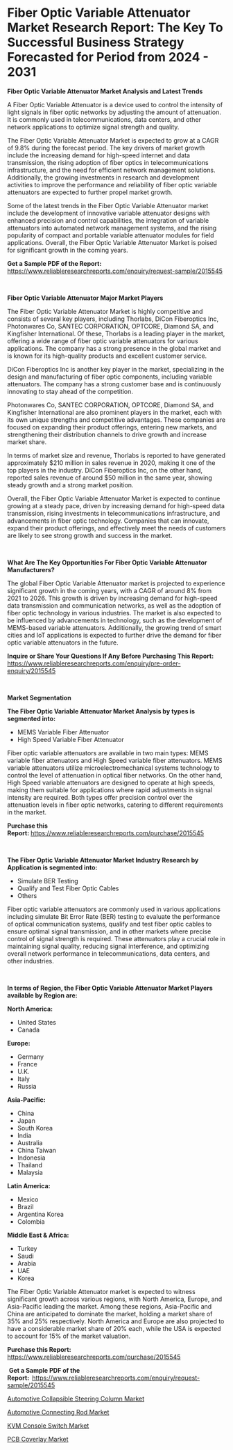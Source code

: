 <p><h1>Fiber Optic Variable Attenuator Market Research Report: The Key To Successful Business Strategy Forecasted for Period from 2024 - 2031</h1></p><p><strong>Fiber Optic Variable Attenuator Market Analysis and Latest Trends</strong></p>
<p><p>A Fiber Optic Variable Attenuator is a device used to control the intensity of light signals in fiber optic networks by adjusting the amount of attenuation. It is commonly used in telecommunications, data centers, and other network applications to optimize signal strength and quality.</p><p>The Fiber Optic Variable Attenuator Market is expected to grow at a CAGR of 9.8% during the forecast period. The key drivers of market growth include the increasing demand for high-speed internet and data transmission, the rising adoption of fiber optics in telecommunications infrastructure, and the need for efficient network management solutions. Additionally, the growing investments in research and development activities to improve the performance and reliability of fiber optic variable attenuators are expected to further propel market growth.</p><p>Some of the latest trends in the Fiber Optic Variable Attenuator market include the development of innovative variable attenuator designs with enhanced precision and control capabilities, the integration of variable attenuators into automated network management systems, and the rising popularity of compact and portable variable attenuator modules for field applications. Overall, the Fiber Optic Variable Attenuator Market is poised for significant growth in the coming years.</p></p>
<p><strong>Get a Sample PDF of the Report:&nbsp;</strong> <a href="https://www.reliableresearchreports.com/enquiry/request-sample/2015545">https://www.reliableresearchreports.com/enquiry/request-sample/2015545</a></p>
<p>&nbsp;</p>
<p><strong>Fiber Optic Variable Attenuator Major Market Players</strong></p>
<p><p>The Fiber Optic Variable Attenuator Market is highly competitive and consists of several key players, including Thorlabs, DiCon Fiberoptics Inc, Photonwares Co, SANTEC CORPORATION, OPTCORE, Diamond SA, and Kingfisher International. Of these, Thorlabs is a leading player in the market, offering a wide range of fiber optic variable attenuators for various applications. The company has a strong presence in the global market and is known for its high-quality products and excellent customer service.</p><p>DiCon Fiberoptics Inc is another key player in the market, specializing in the design and manufacturing of fiber optic components, including variable attenuators. The company has a strong customer base and is continuously innovating to stay ahead of the competition.</p><p>Photonwares Co, SANTEC CORPORATION, OPTCORE, Diamond SA, and Kingfisher International are also prominent players in the market, each with its own unique strengths and competitive advantages. These companies are focused on expanding their product offerings, entering new markets, and strengthening their distribution channels to drive growth and increase market share.</p><p>In terms of market size and revenue, Thorlabs is reported to have generated approximately $210 million in sales revenue in 2020, making it one of the top players in the industry. DiCon Fiberoptics Inc, on the other hand, reported sales revenue of around $50 million in the same year, showing steady growth and a strong market position.</p><p>Overall, the Fiber Optic Variable Attenuator Market is expected to continue growing at a steady pace, driven by increasing demand for high-speed data transmission, rising investments in telecommunications infrastructure, and advancements in fiber optic technology. Companies that can innovate, expand their product offerings, and effectively meet the needs of customers are likely to see strong growth and success in the market.</p></p>
<p>&nbsp;</p>
<p><strong>What Are The Key Opportunities For Fiber Optic Variable Attenuator Manufacturers?</strong></p>
<p><p>The global Fiber Optic Variable Attenuator market is projected to experience significant growth in the coming years, with a CAGR of around 8% from 2021 to 2026. This growth is driven by increasing demand for high-speed data transmission and communication networks, as well as the adoption of fiber optic technology in various industries. The market is also expected to be influenced by advancements in technology, such as the development of MEMS-based variable attenuators. Additionally, the growing trend of smart cities and IoT applications is expected to further drive the demand for fiber optic variable attenuators in the future.</p></p>
<p><strong>Inquire or Share Your Questions If Any Before Purchasing This Report:</strong> <a href="https://www.reliableresearchreports.com/enquiry/pre-order-enquiry/2015545">https://www.reliableresearchreports.com/enquiry/pre-order-enquiry/2015545</a></p>
<p>&nbsp;</p>
<p><strong>Market Segmentation</strong></p>
<p><strong>The Fiber Optic Variable Attenuator Market Analysis by types is segmented into:</strong></p>
<p><ul><li>MEMS Variable Fiber Attenuator</li><li>High Speed Variable Fiber Attenuator</li></ul></p>
<p><p>Fiber optic variable attenuators are available in two main types: MEMS variable fiber attenuators and High Speed variable fiber attenuators. MEMS variable attenuators utilize microelectromechanical systems technology to control the level of attenuation in optical fiber networks. On the other hand, High Speed variable attenuators are designed to operate at high speeds, making them suitable for applications where rapid adjustments in signal intensity are required. Both types offer precision control over the attenuation levels in fiber optic networks, catering to different requirements in the market.</p></p>
<p><strong>Purchase this Report:&nbsp;</strong><a href="https://www.reliableresearchreports.com/purchase/2015545">https://www.reliableresearchreports.com/purchase/2015545</a></p>
<p>&nbsp;</p>
<p><strong>The Fiber Optic Variable Attenuator Market Industry Research by Application is segmented into:</strong></p>
<p><ul><li>Simulate BER Testing</li><li>Qualify and Test Fiber Optic Cables</li><li>Others</li></ul></p>
<p><p>Fiber optic variable attenuators are commonly used in various applications including simulate Bit Error Rate (BER) testing to evaluate the performance of optical communication systems, qualify and test fiber optic cables to ensure optimal signal transmission, and in other markets where precise control of signal strength is required. These attenuators play a crucial role in maintaining signal quality, reducing signal interference, and optimizing overall network performance in telecommunications, data centers, and other industries.</p></p>
<p>&nbsp;</p>
<p><strong>In terms of Region, the Fiber Optic Variable Attenuator Market Players available by Region are:</strong></p>
<p>
    <p> <strong> North America: </strong>
        <ul>
            <li>United States</li>
            <li>Canada</li>
        </ul>
        </p> 
    <p> <strong> Europe: </strong>
        <ul>
            <li>Germany</li>
            <li>France</li>
            <li>U.K.</li>
            <li>Italy</li>
            <li>Russia</li>
        </ul>
        </p> 
    <p> <strong> Asia-Pacific: </strong>
        <ul>
            <li>China</li>
            <li>Japan</li>
            <li>South Korea</li>
            <li>India</li>
            <li>Australia</li>
            <li>China Taiwan</li>
            <li>Indonesia</li>
            <li>Thailand</li>
            <li>Malaysia</li>
        </ul>
        </p> 
    <p> <strong> Latin America: </strong>
        <ul>
            <li>Mexico</li>
            <li>Brazil</li>
            <li>Argentina Korea</li>
            <li>Colombia</li>
        </ul>
        </p> 
    <p> <strong> Middle East & Africa: </strong>
        <ul>
            <li>Turkey</li>
            <li>Saudi</li>
            <li>Arabia</li>
            <li>UAE</li>
            <li>Korea</li>
        </ul>
    </p>
    </p>
<p><p>The Fiber Optic Variable Attenuator market is expected to witness significant growth across various regions, with North America, Europe, and Asia-Pacific leading the market. Among these regions, Asia-Pacific and China are anticipated to dominate the market, holding a market share of 35% and 25% respectively. North America and Europe are also projected to have a considerable market share of 20% each, while the USA is expected to account for 15% of the market valuation.</p></p>
<p><strong>Purchase this Report: </strong><a href="https://www.reliableresearchreports.com/purchase/2015545">https://www.reliableresearchreports.com/purchase/2015545</a></p>
<p>&nbsp;<strong>Get a Sample PDF of the Report:&nbsp;&nbsp;</strong><a href="https://www.reliableresearchreports.com/enquiry/request-sample/2015545">https://www.reliableresearchreports.com/enquiry/request-sample/2015545</a></p>
<p><strong></strong></p>
<p><p><a href="https://issuu.com/reportprime-2/docs/automotive-collapsible-steering-column-market-size">Automotive Collapsible Steering Column Market</a></p><p><a href="https://issuu.com/reportprime-2/docs/automotive-connecting-rod-market-size-2030.pptx">Automotive Connecting Rod Market</a></p><p><a href="https://github.com/gamblestampleyjenny50m5sl6/Market-Research-Report-List-2/blob/main/kvm-console-switch-market.md">KVM Console Switch Market</a></p><p><a href="https://github.com/nicholepatriciadoylenwnrjr0/Market-Research-Report-List-1/blob/main/pcb-coverlay-market.md">PCB Coverlay Market</a></p></p>